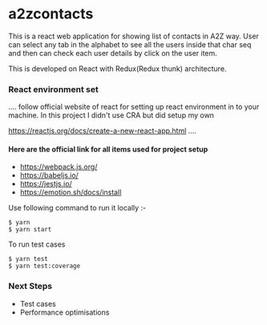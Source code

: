 # a2zcontacts

This is a react web application for showing list of contacts in A2Z way. User can select any tab in the alphabet to see all the users inside that char seq and then can check each user details by click on the user item.

This is developed on React with Redux(Redux thunk) architecture.


### React environment set

....
 follow official website of react for setting up react environment in to your machine. In this project I didn't use CRA but did setup my own

https://reactjs.org/docs/create-a-new-react-app.html
....


#### Here are the official link for all items used for project setup 

* https://webpack.js.org/
* https://babeljs.io/
* https://jestjs.io/
* https://emotion.sh/docs/install


Use following command to run it locally  :- 


```
$ yarn
$ yarn start
```

To run test cases 


```
$ yarn test
$ yarn test:coverage
```


### Next Steps
* Test cases
* Performance optimisations 
